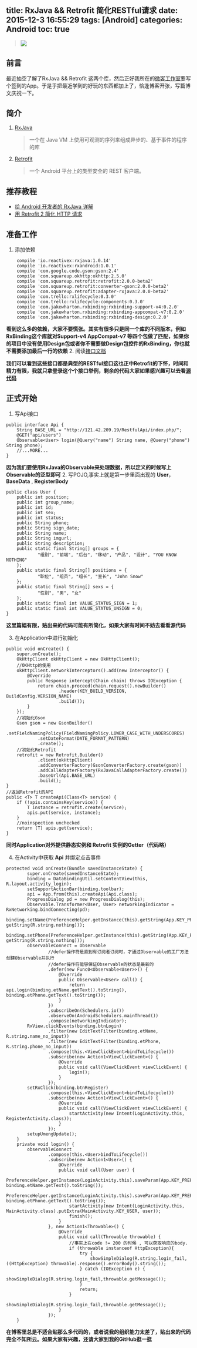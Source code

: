 title: RxJava && Retrofit 简化RESTful请求
date: 2015-12-3 16:55:29
tags: [Android]
categories: Android
toc: true
---

>![](./uploads/avatar.png)

## 前言

最近抽空了解了RxJava && Retrofit 这两个库，然后正好我所在的[微客工作室](wecanstudio.me)要写个签到的App。于是乎把最近学到的好玩的东西都加上了，恰逢博客开张，写篇博文庆祝一下。

## 简介

1. [RxJava](https://github.com/ReactiveX/RxJava)
   > 一个在 Java VM 上使用可观测的序列来组成异步的、基于事件的程序的库

2. [Retrofit](https://square.github.io/retrofit)
   > 一个 Android 平台上的类型安全的 REST 客户端。

## 推荐教程

- [给 Android 开发者的 RxJava 详解](http://gank.io/post/560e15be2dca930e00da1083)
- [用 Retrofit 2 简化 HTTP 请求](https://realm.io/cn/news/droidcon-jake-wharton-simple-http-retrofit-2/)

## 准备工作
1. 添加依赖
 

```
    compile 'io.reactivex:rxjava:1.0.14' 
    compile 'io.reactivex:rxandroid:1.0.1'
    compile 'com.google.code.gson:gson:2.4'
    compile 'com.squareup.okhttp:okhttp:2.5.0'
    compile 'com.squareup.retrofit:retrofit:2.0.0-beta2'
    compile 'com.squareup.retrofit:converter-gson:2.0.0-beta2'
    compile 'com.squareup.retrofit:adapter-rxjava:2.0.0-beta2'
    compile 'com.trello:rxlifecycle:0.3.0'
    compile 'com.trello:rxlifecycle-components:0.3.0'
    compile 'com.jakewharton.rxbinding:rxbinding-support-v4:0.2.0'
    compile 'com.jakewharton.rxbinding:rxbinding-appcompat-v7:0.2.0'
    compile 'com.jakewharton.rxbinding:rxbinding-design:0.2.0'
```

 **看到这么多的依赖，大家不要慌张。其实有很多只是同一个库的不同版本，例如RxBinding这个库就对Support-v4 AppCompat-v7 等四个包做了匹配，如果你的项目中没有使用Design包或者你不需要做Design包控件的RxBinding，你也就不需要添加最后一行的依赖**
2. 阅读[接口文档](https://github.com/XhinLiang/Studio/blob/master/Api.md)

 **我们可以看到这些接口都是典型的RESTful接口这也正中Retrofit的下怀，时间和精力有限，我就只拿登录这个个接口举例，剩余的代码大家如果感兴趣可以去看[源代码](https://github.com/XhinLiang/Studio)**

## 正式开始

1. 写Api接口
   

```
public interface Api {
    String BASE_URL = "http://121.42.209.19/RestfulApi/index.php/";
	@GET("api/users")
	Observable<User> login(@Query("name") String name, @Query("phone") String phone);
	//...MORE...
}
```

 **因为我们要使用RxJava的Observable来处理数据，所以定义的时候写上Observable的泛型即可**
2. 写POJO,事实上就是第一步里面出现的 **User**，**BaseData** , **RegisterBody**

```
public class User {
    public int position;
    public int group_name;
    public int id;
    public int sex;
    public int status;
    public String phone;
    public String sign_date;
    public String name;
    public String imgurl;
    public String description;
    public static final String[] groups = {
            "组别", "前端", "后台", "移动", "产品", "设计", "YOU KNOW NOTHING"
    };
    public static final String[] positions = {
            "职位", "组员", "组长", "室长", "John Snow"
    };
    public static final String[] sexs = {
            "性别", "男", "女"
    };
    public static final int VALUE_STATUS_SIGN = 1;
    public static final int VALUE_STATUS_UNSIGN = 0;
}
```

**这里篇幅有限，贴出来的代码可能有所简化，如果大家有时间不妨去看看源代码**

3. 在Application中进行初始化
    
```
public void onCreate() {
    super.onCreate();
    OkHttpClient okHttpClient = new OkHttpClient();
    //OKHttp的使用
    okHttpClient.networkInterceptors().add(new Interceptor() {
        @Override
        public Response intercept(Chain chain) throws IOException {
            return chain.proceed(chain.request().newBuilder()
                    .header(KEY_BUILD_VERSION, BuildConfig.VERSION_NAME)
                    .build());
        }
    });
    //初始化Gson
    Gson gson = new GsonBuilder()
        .setFieldNamingPolicy(FieldNamingPolicy.LOWER_CASE_WITH_UNDERSCORES)
            .setDateFormat(DATE_FORMAT_PATTERN)
            .create();
    //初始化Retrofit
    retrofit = new Retrofit.Builder()
            .client(okHttpClient)
            .addConverterFactory(GsonConverterFactory.create(gson))
            .addCallAdapterFactory(RxJavaCallAdapterFactory.create())
            .baseUrl(Api.BASE_URL)
            .build();
}
//返回Retrofit的API
public <T> T createApi(Class<T> service) {
    if (!apis.containsKey(service)) {
        T instance = retrofit.create(service);
        apis.put(service, instance);
    }
    //noinspection unchecked
    return (T) apis.get(service);
}
```

**同时Application对外提供静态实例和 Retrofit 实例的Getter（代码略）**

4. 在Activity中获取 **Api** 并绑定点击事件

```
protected void onCreate(Bundle savedInstanceState) {
        super.onCreate(savedInstanceState);
        binding = DataBindingUtil.setContentView(this, R.layout.activity_login);
        setSupportActionBar(binding.toolbar);
        api = App.from(this).createApi(Api.class);
        ProgressDialog pd = new ProgressDialog(this);
        Observable.Transformer<User, User> networkingIndicator = RxNetworking.bindConnecting(pd);
        binding.setName(PreferenceHelper.getInstance(this).getString(App.KEY_PREFERENCE_USER, getString(R.string.nothing)));
        binding.setPhone(PreferenceHelper.getInstance(this).getString(App.KEY_PREFERENCE_PHONE, getString(R.string.nothing)));
        observableConnect = Observable
                //defer操作符是直到有订阅者订阅时，才通过Observable的工厂方法创建Observable并执行
                //defer操作符能够保证Observable的状态是最新的
                .defer(new Func0<Observable<User>>() {
                    @Override
                    public Observable<User> call() {
                        return api.login(binding.etName.getText().toString(), binding.etPhone.getText().toString());
                    }
                })
                .subscribeOn(Schedulers.io())
                .observeOn(AndroidSchedulers.mainThread())
                .compose(networkingIndicator);
        RxView.clickEvents(binding.btnLogin)
                .filter(new EditTextFilter(binding.etName, R.string.name_no_input))
                .filter(new EditTextFilter(binding.etPhone, R.string.phone_no_input))
                .compose(this.<ViewClickEvent>bindToLifecycle())
                .subscribe(new Action1<ViewClickEvent>() {
                    @Override
                    public void call(ViewClickEvent viewClickEvent) {
                        login();
                    }
                });
        setRxClick(binding.btnRegister)
                .compose(this.<ViewClickEvent>bindToLifecycle())
                .subscribe(new Action1<ViewClickEvent>() {
                    @Override
                    public void call(ViewClickEvent viewClickEvent) {
                        startActivity(new Intent(LoginActivity.this, RegisterActivity.class));
                    }
                });
        setupUmengUpdate();
    }
    private void login() {
        observableConnect
                .compose(this.<User>bindToLifecycle())
                .subscribe(new Action1<User>() {
                    @Override
                    public void call(User user) {
                        PreferenceHelper.getInstance(LoginActivity.this).saveParam(App.KEY_PREFERENCE_USER, binding.etName.getText().toString());
                        PreferenceHelper.getInstance(LoginActivity.this).saveParam(App.KEY_PREFERENCE_PHONE, binding.etPhone.getText().toString());
                        startActivity(new Intent(LoginActivity.this, MainActivity.class).putExtra(MainActivity.KEY_USER, user));
                        finish();
                    }
                }, new Action1<Throwable>() {
                    @Override
                    public void call(Throwable throwable) {
                        //事实上在code != 200 的时候 , 可以获取响应的body.
                        if (throwable instanceof HttpException){
                            try {
                                showSimpleDialog(R.string.login_fail, ((HttpException) throwable).response().errorBody().string());
                            } catch (IOException e) {
                                showSimpleDialog(R.string.login_fail,throwable.getMessage());
                            }
                            return;
                        }
                        showSimpleDialog(R.string.login_fail,throwable.getMessage());
                    }
                });
    }
```

**在博客里总是不适合贴那么多代码的，或者说我的组织能力太差了，贴出来的代码完全不知所云。如果大家有兴趣，还请大家到我的GitHub逛一逛**




